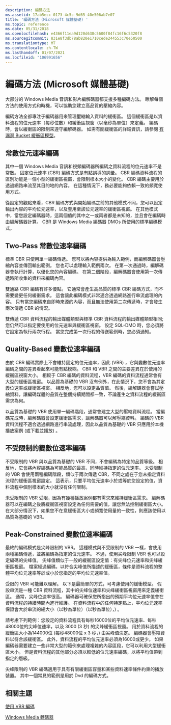 ```yaml
---
description: 編碼方法
ms.assetid: 17ab5ecc-0173-4c5c-9d65-40e506ab7e07
title: '編碼方法 (Microsoft 媒體基礎) '
ms.topic: reference
ms.date: 05/31/2018
ms.openlocfilehash: e4366f11ea9d120d638c5600f84fc16f6c5320f8
ms.sourcegitcommit: 831e8f3db78ab820e1710cede244553c70e50500
ms.translationtype: MT
ms.contentlocale: zh-TW
ms.lasthandoff: 01/07/2021
ms.locfileid: "106991656"
---
```

# <a name="encoding-methods-microsoft-media-foundation"></a>編碼方法 (Microsoft 媒體基礎) 

大部分的 Windows Media 音訊和影片編解碼器都支援多種編碼方法。 瞭解每個方法的使用方式和時機，可以協助您建立高品質的壓縮內容。

編碼方法全都專注于編碼器用來管理壓縮輸入資料的緩衝區。 這個緩衝區是以資料流程的位元速率（每秒位數）和緩衝區視窗（以毫秒為單位）來定義。 編碼時，會以緩衝區的限制來遵守編解碼器。 如需有關緩衝區的詳細資訊，請參閱 [有漏洞 Bucket 緩衝區模型](the-leaky-bucket-buffer-model.md)。

## <a name="constant-bit-rate-encoding"></a>常數位元速率編碼

其中一個 Windows Media 音訊和視頻編碼器所編碼之資料流程的位元速率不是常數。 固定位元速率 (CBR) 編碼方式是有點誤導的詞彙。 CBR 編碼資料流程的區別功能是一個小型的緩衝區視窗，會限制樣本大小的變化。 CBR 編碼主要用於透過網路串流至其目的地的內容。 在這種情況下，務必要能夠依賴一致的頻寬使用方式。

從設定的觀點來看，CBR 編碼方式與開始編碼之前的其他模式不同，您可以設定輸出內容的平均位元速率，以及套用至該位元速率的緩衝區視窗。 在其他模式中，當您設定編碼器時，這兩個值的其中之一或兩者都是未知的，並且會在編碼時由編解碼器計算。 CBR 是 Windows Media 編碼器 DMOs 所使用的標準編碼模式。

## <a name="two-pass-constant-bit-rate-encoding"></a>Two-Pass 常數位速率編碼

標準 CBR 只使用單一編碼傳遞。 您可以將內容提供為輸入範例，而編解碼器會壓縮內容並傳回輸出範例。 您也可以處理輸入範例兩次。 在第一次通過時，編解碼器會執行計算，以優化您的內容編碼。 在第二個階段，編解碼器會使用第一次傳遞時所收集的資料來編碼內容。

雙通路 CBR 編碼有許多優點。 它通常會產生高品質的標準 CBR 編碼方式，而不需要變更任何緩衝需求。 這會讓此編碼模式非常適合透過網路進行串流處理的內容。 只有當您編碼來自即時來源的內容，而且無法使用第二次傳遞時，才會發生兩次傳遞 CBR 的情況。

雙傳遞 CBR 資料流程的輸出媒體類型與標準 CBR 資料流程的輸出媒體類型相同;您仍然可以指定要使用的位元速率與緩衝區視窗。 設定 SQL-DMO 時，您必須將它設定為執行兩次行程。 當您完成第一次行程的傳送範例時，您必須通知。

## <a name="quality-based-variable-bit-rate-encoding"></a>Quality-Based 變數位速率編碼

由於 CBR 編碼實際上不會維持固定的位元速率，因此 (VBR) ，它與變數位元速率編碼之間的差異看起來可能有點模糊。 CBR 和 VBR 之間的主要差異在於使用的緩衝區視窗大小。 相較于 CBR 編碼的資料流程，VBR 編碼的資料流程通常會有大型的緩衝區視窗。 以品質為基礎的 VBR 沒有例外，在此情況下，您不會為其定義位速率或緩衝區視窗。 相反地，您可以設定品質值。 然後，編解碼器會嘗試壓縮資料，讓編碼媒體的品質在整個持續期間都一致，不論產生之資料流程的緩衝區需求為何。

以品質為基礎的 VBR 使用單一編碼階段，通常會建立大型的壓縮資料流程。 當編碼完成時，編解碼器會設定緩衝區需求，讓解碼器可以解壓縮資料。 編碼的 VBR 資料流程不適合透過網路進行串流處理，因此以品質為基礎的 VBR 只應用於本機播放案例 (或下載並播放) 。

## <a name="unconstrained-variable-bit-rate-encoding"></a>不受限制的變數位速率編碼

不受限制的 VBR 與以品質為基礎的 VBR 不同，不會編碼為特定的品質等級。 相反地，它會將內容編碼為可能品質的最高，同時維持指定的位元速率。 未受限制的 VBR 會使用兩種編碼階段，類似于兩次傳遞 CBR，不同之處在于您未指定資料流程的緩衝區視窗設定。 這表示，只要平均位元速率小於或等於您設定的值，資料流程中個別樣本的大小就沒有任何限制。

未受限制的 VBR 受限，因為有幾種播放案例都有需求來維持緩衝區需求。 編解碼器可以在編碼之後將緩衝區視窗設定為任何需要的值，讓您無法控制緩衝區大小。 在大部分情況下，如果您不在意緩衝區大小或頻寬使用量的一致性，則應該使用以品質為基礎的 VBR。

## <a name="peak-constrained-variable-bit-rate-encoding"></a>Peak-Constrained 變數位速率編碼

最終的編碼模式是尖峰限制的 VBR。 這種模式與不受限制的 VBR 一樣，會使用兩種編碼傳遞，並將編碼為指定的位元速率。 不過，使用尖峰限制 VBR 也可以設定編碼的尖峰值。 尖峰值類似于一般的緩衝區設定值：有尖峰位元速率和尖峰緩衝區視窗。 檔案經過編碼，以符合尖峰值所描述的緩衝區，條件是資料流程的整體平均位元速率等於或小於您指定的平均位元速率值。

受限的 VBR 可能難以理解。 以下是最簡單的方式，可考慮使用的緩衝模型。 假設串流是一種 CBR 資料流程，其中的尖峰位速率和尖峰緩衝區視窗用來定義緩衝區。 通常，尖峰位速率很高。 編碼器可確保您所指出的預期平均位元速率值會在資料流程的持續時間內進行維護。 在資料流程中的任何特定點上，平均位元速率保證會大於串流的總大小（以秒為單位）（以秒為單位），) 。

請考慮下列範例：您設定的資料流程具有每秒16000位的平均位元速率、每秒48000位的尖峰位速率，以及 3000 (3 秒) 的尖峰緩衝區視窗。 用於資料流程的緩衝區大小為144000位 (每秒48000位 x 3 秒，) 由尖峰值決定。 編碼器會壓縮資料以符合該緩衝區。 此外，資料流程的平均位元速率必須為16000或更少。 如果編碼器需要建立一些非常大型的範例來處理複雜的內容區段，它可以利用大型緩衝區大小。 但是資料流程的其他部分必須以較低的位元速率編碼，以將平均值帶到指定的層級。

尖峰限制的 VBR 編碼適用于具有有限緩衝區容量和某些資料速率條件約束的播放裝置。 其中一個常見的範例是用於 Dvd 的編碼方式。

## <a name="related-topics"></a>相關主題

<dl> <dt>

[使用 VBR 編碼](usingvbrencoding.md)
</dt> <dt>

[Windows Media 轉碼器](windows-media-codecs.md)
</dt> </dl>

 

 



